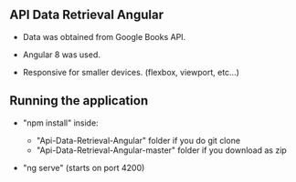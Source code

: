 ## API Data Retrieval Angular

- Data was obtained from Google Books API.

- Angular 8 was used.

- Responsive for smaller devices. (flexbox, viewport, etc...)

## Running the application

- "npm install" inside:

  - "Api-Data-Retrieval-Angular" folder if you do git clone
  - "Api-Data-Retrieval-Angular-master" folder if you download as zip

- "ng serve" (starts on port 4200)
